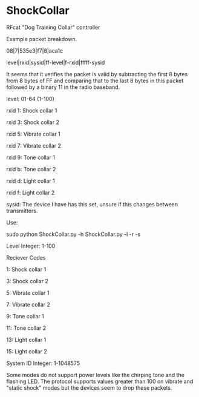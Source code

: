 # ShockCollar
RFcat "Dog Training Collar" controller

Example packet breakdown.

08|7|535e3|f7|8|aca1c

level|rxid|sysid|ff-level|f-rxid|fffff-sysid

It seems that it verifies the packet is valid by subtracting the first 8
bytes from 8 bytes of FF and comparing that to the last 8 bytes in this
packet followed by a binary 11 in the radio baseband.

level: 01-64 (1-100)

rxid 1: Shock collar 1

rxid 3: Shock collar 2

rxid 5: Vibrate collar 1

rxid 7: Vibrate collar 2

rxid 9: Tone collar 1

rxid b: Tone collar 2

rxid d: Light collar 1

rxid f: Light collar 2

sysid: The device I have has this set, unsure if this changes between
transmitters.

Use:

sudo python ShockCollar.py -h
ShockCollar.py -l <level> -r <reciever> -s <systemid>

Level
Integer: 1-100

Reciever Codes

1: Shock collar 1

3: Shock collar 2

5: Vibrate collar 1

7: Vibrate collar 2

9: Tone collar 1

11: Tone collar 2

13: Light collar 1

15: Light collar 2

System ID
Integer: 1-1048575


Some modes do not support power levels like the chirping tone and the
flashing LED. The protocol supports values greater than 100 on vibrate
and "static shock" modes but the devices seem to drop these packets.
